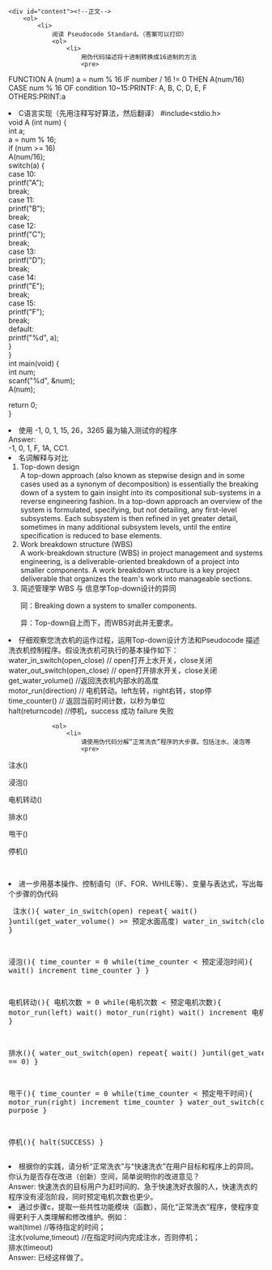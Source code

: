<!DOCTYPE html>
<html lang="en">

<head>
	<meta charset="utf-8" />
	<title>作业8</title>
	<link type="text/css" href="homework.css" rel="stylesheet" media="screen" />
</head>

<body>


	<div id="content"><!--正文-->
		<ol>
			<li>
				阅读 Pseudocode Standard。（答案可以打印）
				<ol>
					<li>
						用伪代码描述将十进制转换成16进制的方法
						<pre>
FUNCTION A (num) 
a = num % 16 
IF number / 16 != 0 THEN 
A(num/16) 
CASE num % 16 OF 
condition 10~15:PRINTF: A, B, C, D, E, F 
OTHERS:PRINT:a
						</pre>
					</li>
					<li>
						C语言实现（先用注释写好算法，然后翻译）
#include<stdio.h></br>
void A (int num) {</br>
  int a;</br>
  a = num % 16;</br>
  if (num >= 16)</br>
    A(num/16);</br>
  switch(a) {</br>
    case 10:</br>
        printf("A");</br>
        break;</br>
    case 11:</br>
        printf("B");</br>
        break;</br>
    case 12:</br>
        printf("C");</br>
        break;</br>
    case 13:</br>
        printf("D");</br>
        break;</br>
    case 14:</br>
        printf("E");</br>
        break;</br>
    case 15:</br>
        printf("F");</br>
        break;</br>
    default:</br>
        printf("%d", a);</br>
  } </br>
} </br>
int main(void) {</br>
  int num;</br>
  scanf("%d", &num);</br>
  A(num);</br>

  return 0;</br>
}</br>
					</li>
					<li>
						使用 -1, 0, 1, 15, 26，3265 最为输入测试你的程序<br />
						Answer:<br />
						-1, 0, 1, F, 1A, CC1.
					</li>
				</ol>
			</li>
			<li>
				名词解释与对比
				<ol>
					<li>
						Top-down design<br />
						A top-down approach (also known as stepwise design and in some cases used as a synonym of decomposition) is essentially the breaking down of a system to gain insight into its compositional sub-systems in a reverse engineering fashion. In a top-down approach an overview of the system is formulated, specifying, but not detailing, any first-level subsystems. Each subsystem is then refined in yet greater detail, sometimes in many additional subsystem levels, until the entire specification is reduced to base elements.
					</li>
					<li>
						Work breakdown structure (WBS)<br />
						A work-breakdown structure (WBS) in project management and systems engineering, is a deliverable-oriented breakdown of a project into smaller components. A work breakdown structure is a key project deliverable that organizes the team's work into manageable sections.
					</li>
					<li>
						简述管理学 WBS 与 信息学Top-down设计的异同<br />
						<p>同：Breaking down a system to smaller components.</p>
						<p>异：Top-down自上而下，而WBS对此并无要求。</p>
					</li>
				</ol>
			</li>
			<li>
				仔细观察您洗衣机的运作过程，运用Top-down设计方法和Pseudocode 描述洗衣机控制程序。假设洗衣机可执行的基本操作如下：<br />
				water_in_switch(open_close) // open打开上水开关，close关闭<br />
				water_out_switch(open_close) // open打开排水开关，close关闭<br />
				get_water_volume() //返回洗衣机内部水的高度<br />
				motor_run(direction) // 电机转动。left左转，right右转，stop停<br />
				time_counter() // 返回当前时间计数，以秒为单位<br />
				halt(returncode) //停机，success 成功 failure 失败<br />

				<ol>
					<li>
						请使用伪代码分解“正常洗衣”程序的大步骤。包括注水、浸泡等
						<pre>
注水()

浸泡()

电机转动()

排水()

甩干()

停机()
						<pre>
					</li>
					<li>
						进一步用基本操作、控制语句（IF、FOR、WHILE等）、变量与表达式，写出每个步骤的伪代码
						<pre>
注水(){
	water_in_switch(open)
	repeat{
		wait()
	}until(get_water_volume() >= 预定水面高度)
	water_in_switch(close)
}

浸泡(){
	time_counter = 0
	while(time_counter < 预定浸泡时间){
		wait()
		increment time_counter
	}
}

电机转动(){
	电机次数 = 0
	while(电机次数 < 预定电机次数){
		motor_run(left)
		wait()
		motor_run(right)
		wait()
		increment 电机次数
	}
}

排水(){
	water_out_switch(open)
	repeat{
		wait()
	}until(get_water_volume == 0)
}

甩干(){
	time_counter = 0
	while(time_counter < 预定甩干时间){
		motor_run(right)
		increment time_counter
	}
	water_out_switch(close) //On purpose
}

停机(){
	halt(SUCCESS)
}
						</pre>
					</li>
					<li>
						根据你的实践，请分析“正常洗衣”与“快速洗衣”在用户目标和程序上的异同。你认为是否存在改进（创新）空间，简单说明你的改进意见？<br />
						Answer: 快速洗衣的目标用户为赶时间的、急于快速洗好衣服的人，快速洗衣的程序没有浸泡阶段，同时预定电机次数也更少。
					</li>
					<li>
						通过步骤c，提取一些共性功能模块（函数），简化“正常洗衣”程序，使程序变得更利于人类理解和修改维护。例如：<br />
						wait(time) //等待指定的时间；<br />
						注水(volume,timeout) //在指定时间内完成注水，否则停机；<br />
						排水(timeout)<br />
						Answer: 已经这样做了。
					</li>
				</ol>
			</li>
		</ol>
	</li>
</ol>
</div>
</body>
</html>
